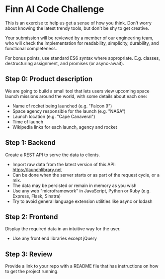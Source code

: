 # Finn AI Code Challenge

This is an exercise to help us get a sense of how you think. Don't worry about knowing the latest trendy tools, but don't be shy to get creative.

Your submission will be reviewed by a member of our engineering team, who will check the implementation for readability, simplicity, durability, and functional completeness.

For bonus points, use standard ES6 syntax where appropriate. E.g. classes, destructuring assignment, and promises (or async-await).

## Step 0: Product description

We are going to build a small tool that lets users view upcoming space launch missions around the world, with some details about each one:

- Name of rocket being launched (e.g. "Falcon 9")
- Space agency responsible for the launch (e.g. "NASA")
- Launch location (e.g. "Cape Canaveral")
- Time of launch
- Wikipedia links for each launch, agency and rocket

## Step 1: Backend

Create a REST API to serve the data to clients.

- Import raw data from the latest version of this API: https://launchlibrary.net
- Can be done when the server starts or as part of the request cycle, or a mix.
- The data may be persisted or remain in memory as you wish
- Use any web "microframework" in JavaScript, Python or Ruby (e.g. Express, Flask, Sinatra)
- Try to avoid general language extension utilities like async or lodash

## Step 2: Frontend

Display the required data in an intuitive way for the user.

- Use any front end libraries except jQuery

## Step 3: Review

Provide a link to your repo with a README file that has instructions on how to get the project running.